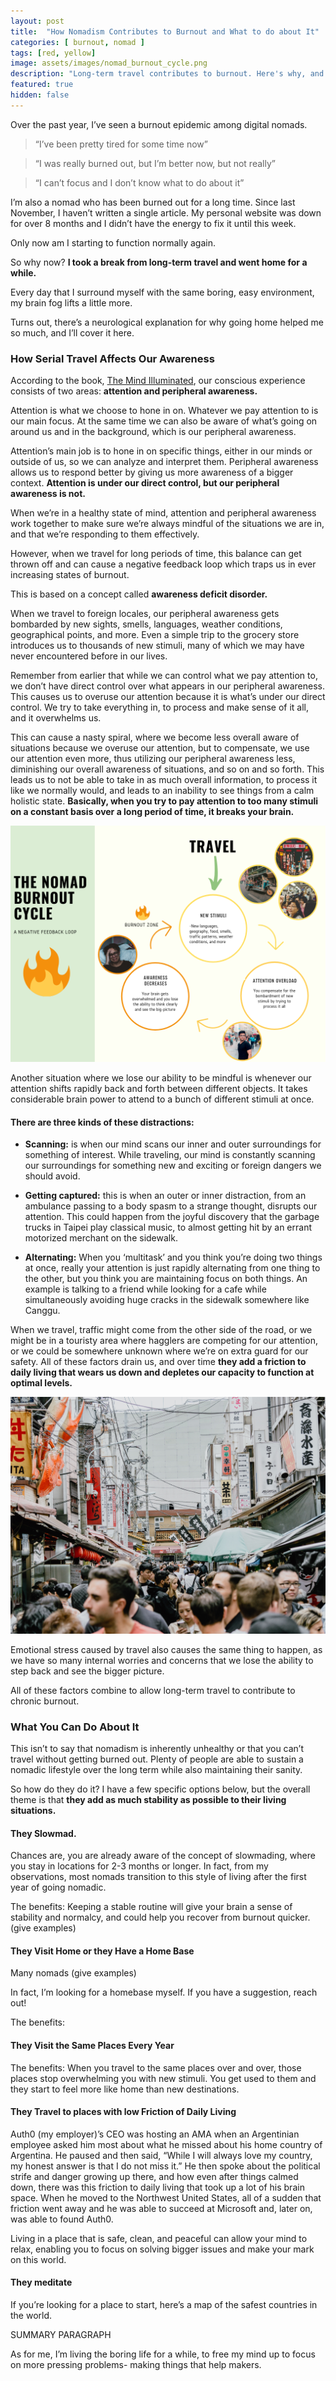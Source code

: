 ```yaml
---
layout: post
title:  "How Nomadism Contributes to Burnout and What to do about It"
categories: [ burnout, nomad ]
tags: [red, yellow]
image: assets/images/nomad_burnout_cycle.png
description: "Long-term travel contributes to burnout. Here's why, and what you can do about it."
featured: true
hidden: false
---
```


Over the past year, I’ve seen a burnout epidemic among digital nomads. 
> “I’ve been pretty tired for some time now”

> “I was really burned out, but I’m better now, but not really”

> “I can’t focus and I don’t know what to do about it”

I’m also a nomad who has been burned out for a long time. Since last November, I haven’t written a single article. My personal website was down for over 8 months and I didn’t have the energy to fix it until this week.

Only now am I starting to function normally again. 


So why now? **I took a break from long-term travel and went home for a while.**

Every day that I surround myself with the same boring, easy environment, my brain fog lifts a little more.

Turns out, there’s a neurological explanation for why going home helped me so much, and I’ll cover it here.

### How Serial Travel Affects Our Awareness

According to the book, [The Mind Illuminated](https://www.amazon.com/Mind-Illuminated-Meditation-Integrating-Mindfulness-ebook/dp/B01INMZKAQ/), our conscious experience consists of two areas: **attention and peripheral awareness.**

Attention is what we choose to hone in on. Whatever we pay attention to is our main focus. At the same time we can also be aware of what’s going on around us and in the background, which is our peripheral awareness.

Attention’s main job is to hone in on specific things, either in our minds or outside of us, so we can analyze and interpret them. Peripheral awareness allows us to respond better by giving us more awareness of a bigger context. **Attention is under our direct control, but our peripheral awareness is not.**

When we’re in a healthy state of mind, attention and peripheral awareness work together to make sure we’re always mindful of the situations we are in, and that we’re responding to them effectively.

However, when we travel for long periods of time, this balance can get thrown off and can cause a negative feedback loop which traps us in ever increasing states of burnout.

This is based on a concept called **awareness deficit disorder.** 

When we travel to foreign locales, our peripheral awareness gets bombarded by new sights, smells, languages, weather conditions, geographical points, and more. Even a simple trip to the grocery store introduces us to thousands of new stimuli, many of which we may have never encountered before in our lives.

Remember from earlier that while we can control what we pay attention to, we don’t have direct control over what appears in our peripheral awareness. This causes us to overuse our attention because it is what’s under our direct control. We try to take everything in, to process and make sense of it all, and it overwhelms us. 

This can cause a nasty spiral, where we become less overall aware of situations because we overuse our attention, but to compensate, we use our attention even more, thus utilizing our peripheral awareness less, diminishing our overall awareness of situations, and so on and so forth. This leads us to not be able to take in as much overall information, to process it like we normally would, and leads to an inability to see things from a calm holistic state. **Basically, when you try to pay attention to too many stimuli on a constant basis over a long period of time, it breaks your brain.**


![Nomad Burnout Cycle](/assets/images/nomad_burnout_cycle.png "Nomad Burnout Cycle")

Another situation where we lose our ability to be mindful is whenever our attention shifts rapidly back and forth between different objects. It takes considerable brain power to attend to a bunch of different stimuli at once. 

#### There are three kinds of these distractions:

* **Scanning:** is when our mind scans our inner and outer surroundings for something of interest. While traveling, our mind is constantly scanning our surroundings for something new and exciting or foreign dangers we should avoid.

* **Getting captured:** this is when an outer or inner distraction, from an ambulance passing to a body spasm to a strange thought, disrupts our attention. This could happen from the joyful discovery that the garbage trucks in Taipei play classical music, to almost getting hit by an errant motorized merchant on the sidewalk.

* **Alternating:** When you ‘multitask’ and you think you’re doing two things at once, really your attention is just rapidly alternating from one thing to the other, but you think you are maintaining focus on both things. An example is talking to a friend while looking for a cafe while simultaneously avoiding huge cracks in the sidewalk somewhere like Canggu.

When we travel, traffic might come from the other side of the road, or we might be in a touristy area where hagglers are competing for our attention, or we could be somewhere unknown where we’re on extra guard for our safety. All of these factors drain us, and over time **they add a friction to daily living that wears us down and depletes our capacity to function at optimal levels.**

![Travel Chaos](/assets/images/jumbotron.jpg "Travel Chaos")



Emotional stress caused by travel also causes the same thing to happen, as we have so many internal worries and concerns that we lose the ability to step back and see the bigger picture.

All of these factors combine to allow long-term travel to contribute to chronic burnout.

### What You Can Do About It

This isn’t to say that nomadism is inherently unhealthy or that you can’t travel without getting burned out. Plenty of people are able to sustain a nomadic lifestyle over the long term while also maintaining their sanity.

So how do they do it? I have a few specific options below, but the overall theme is that **they add as much stability as possible to their living situations.**

#### They Slowmad.


Chances are, you are already aware of the concept of slowmading, where you stay in locations for 2-3 months or longer. In fact, from my observations, most nomads transition to this style of living after the first year of going nomadic.

The benefits: Keeping a stable routine will give your brain a sense of stability and normalcy, and could help you recover from burnout quicker.
(give examples)

#### They Visit Home or they Have a Home Base

Many nomads (give examples)

In fact, I’m looking for a homebase myself. If you have a suggestion, reach out!

The benefits:

#### They Visit the Same Places Every Year

The benefits: When you travel to the same places over and over, those places stop overwhelming you with new stimuli. You get used to them and they start to feel more like home than new destinations.

#### They Travel to places with low Friction of Daily Living

Auth0 (my employer)’s CEO was hosting an AMA when an Argentinian employee asked him most about what he missed about his home country of Argentina. He paused and then said, “While I will always love my country, my honest answer is that I do not miss it.” He then spoke about the political strife and danger growing up there, and how even after things calmed down, there was this friction to daily living that took up a lot of his brain space. When he moved to the Northwest United States, all of a sudden that friction went away and he was able to succeed at Microsoft and, later on, was able to found Auth0. 

Living in a place that is safe, clean, and peaceful can allow your mind to relax, enabling you to focus on solving bigger issues and make your mark on this world.

#### They meditate

If you’re looking for a place to start, here’s a map of the safest countries in the world. 






SUMMARY PARAGRAPH



As for me, I’m living the boring life for a while, to free my mind up to focus on more pressing problems- making things that help makers.

